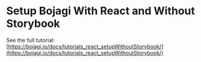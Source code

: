 # Setup Bojagi With React and Without Storybook

See the full tutorial: [https://bojagi.io/docs/tutorials_react_setupWithoutStorybook/](https://bojagi.io/docs/tutorials_react_setupWithoutStorybook/)


